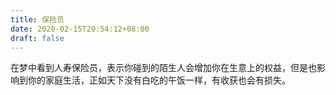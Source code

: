 ```yaml
---
title: 保险员
date: 2020-02-15T20:54:12+08:00
draft: false
---
```


在梦中看到人寿保险员，表示你碰到的陌生人会增加你在生意上的权益，但是也影响到你的家庭生活，正如天下没有白吃的午饭一样，有收获也会有损失。

